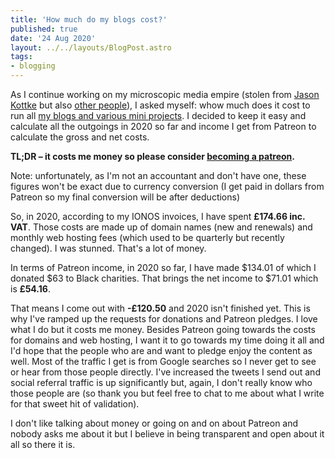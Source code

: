 ```yaml
---
title: 'How much do my blogs cost?'
published: true
date: '24 Aug 2020'
layout: ../../layouts/BlogPost.astro
tags:
- blogging
---
```


As I continue working on my microscopic media empire (stolen from [Jason Kottke](https://www.lifehacker.com.au/2018/09/im-jason-kottke-creator-of-kottkeorg-and-this-is-how-i-parent/) but also [other people](http://www.jimestill.com/2016/02/ceo-and-7-minute-workout.html?m=1)), I asked myself: whow much does it cost to run all [my blogs and various mini projects](/projects/). I decided to keep it easy and calculate all the outgoings in 2020 so far and income I get from Patreon to calculate the gross and net costs.

**TL;DR – it costs me money so please consider [becoming a patreon](https://www.patreon.com/bePatron?u=4293137).**

Note: unfortunately, as I'm not an accountant and don't have one, these figures won't be exact due to currency conversion (I get paid in dollars from Patreon so my final conversion will be after deductions)

So, in 2020, according to my IONOS invoices, I have spent **£174.66 inc. VAT**. Those costs are made up of domain names (new and renewals) and monthly web hosting fees (which used to be quarterly but recently changed). I was stunned. That's a lot of money.

In terms of Patreon income, in 2020 so far, I have made $134.01 of which I donated $63 to Black charities. That brings the net income to $71.01 which is **£54.16**.

That means I come out with **-£120.50** and 2020 isn't finished yet. This is why I've ramped up the requests for donations and Patreon pledges. I love what I do but it costs me money. Besides Patreon going towards the costs for domains and web hosting, I want it to go towards my time doing it all and I'd hope that the people who are and want to pledge enjoy the content as well. Most of the traffic I get is from Google searches so I never get to see or hear from those people directly. I've increased the tweets I send out and social referral traffic is up significantly but, again, I don't really know who those people are (so thank you but feel free to chat to me about what I write for that sweet hit of validation).

I don't like talking about money or going on and on about Patreon and nobody asks me about it but I believe in being transparent and open about it all so there it is.